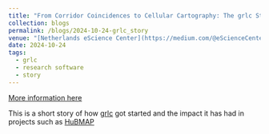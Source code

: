 ```yaml
---
title: "From Corridor Coincidences to Cellular Cartography: The grlc Story "
collection: blogs
permalink: /blogs/2024-10-24-grlc_story
venue: "[Netherlands eScience Center](https://medium.com/@eScienceCenter)"
date: 2024-10-24
tags: 
  - grlc 
  - research software 
  - story 
---
```


[More information here](https://blog.esciencecenter.nl/from-corridor-coincidences-to-cellular-cartography-the-grlc-story-25988a65541d)

This is a short story of how [grlc](https://github.com/CLARIAH/grlc) got started and the impact it has had in projects such as [HuBMAP](https://hubmapconsortium.org/)
